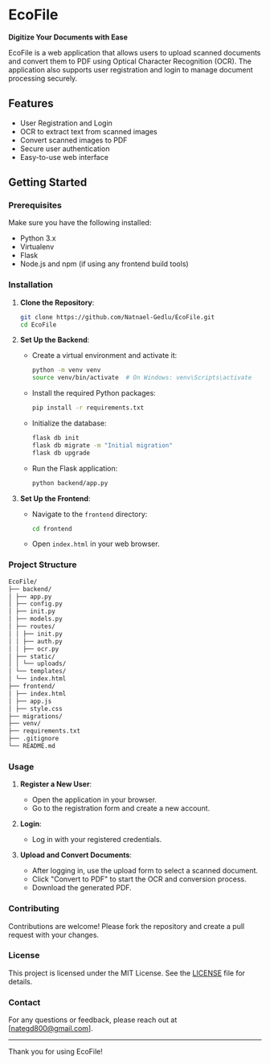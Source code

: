 # EcoFile

**Digitize Your Documents with Ease**

EcoFile is a web application that allows users to upload scanned documents and convert them to PDF using Optical Character Recognition (OCR). The application also supports user registration and login to manage document processing securely.

## Features

- User Registration and Login
- OCR to extract text from scanned images
- Convert scanned images to PDF
- Secure user authentication
- Easy-to-use web interface

## Getting Started

### Prerequisites

Make sure you have the following installed:

- Python 3.x
- Virtualenv
- Flask
- Node.js and npm (if using any frontend build tools)

### Installation

1. **Clone the Repository**:
    ```bash
    git clone https://github.com/Natnael-Gedlu/EcoFile.git
    cd EcoFile
    ```

2. **Set Up the Backend**:

    - Create a virtual environment and activate it:
        ```bash
        python -m venv venv
        source venv/bin/activate  # On Windows: venv\Scripts\activate
        ```

    - Install the required Python packages:
        ```bash
        pip install -r requirements.txt
        ```

    - Initialize the database:
        ```bash
        flask db init
        flask db migrate -m "Initial migration"
        flask db upgrade
        ```

    - Run the Flask application:
        ```bash
        python backend/app.py
        ```

3. **Set Up the Frontend**:

    - Navigate to the `frontend` directory:
        ```bash
        cd frontend
        ```

    - Open `index.html` in your web browser.

### Project Structure

```bash
EcoFile/
├── backend/
│ ├── app.py
│ ├── config.py
│ ├── init.py
│ ├── models.py
│ ├── routes/
│ │ ├── init.py
│ │ ├── auth.py
│ │ ├── ocr.py
│ ├── static/
│ │ └── uploads/
│ └── templates/
│ └── index.html
├── frontend/
│ ├── index.html
│ ├── app.js
│ ├── style.css
├── migrations/
├── venv/
├── requirements.txt
├── .gitignore
└── README.md
```

### Usage

1. **Register a New User**:
    - Open the application in your browser.
    - Go to the registration form and create a new account.

2. **Login**:
    - Log in with your registered credentials.

3. **Upload and Convert Documents**:
    - After logging in, use the upload form to select a scanned document.
    - Click "Convert to PDF" to start the OCR and conversion process.
    - Download the generated PDF.

### Contributing

Contributions are welcome! Please fork the repository and create a pull request with your changes.

### License

This project is licensed under the MIT License. See the [LICENSE](LICENSE) file for details.

### Contact

For any questions or feedback, please reach out at [nategd800@gmail.com].

---

Thank you for using EcoFile!
